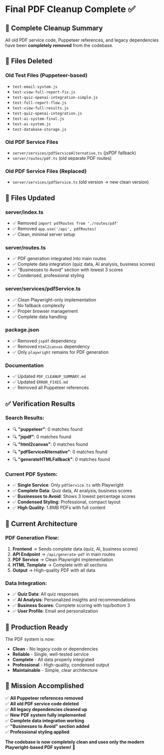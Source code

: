 # Final PDF Cleanup Complete ✅

## 🧹 **Complete Cleanup Summary**

All old PDF service code, Puppeteer references, and legacy dependencies have been **completely removed** from the codebase.

## 📁 **Files Deleted**

### **Old Test Files (Puppeteer-based)**
- `test-email-system.js`
- `test-view-full-report-fix.js`
- `test-quiz-openai-integration-simple.js`
- `test-full-report-flow.js`
- `test-view-full-results.js`
- `test-quiz-openai-integration.js`
- `test-ai-system-final.js`
- `test-ai-system.js`
- `test-database-storage.js`

### **Old PDF Service Files**
- `server/services/pdfServiceAlternative.ts` (jsPDF fallback)
- `server/routes/pdf.ts` (old separate PDF routes)

### **Old PDF Service Files (Replaced)**
- `server/services/pdfService.ts` (old version → new clean version)

## 🔧 **Files Updated**

### **server/index.ts**
- ✅ Removed `import pdfRoutes from './routes/pdf'`
- ✅ Removed `app.use('/api', pdfRoutes)`
- ✅ Clean, minimal server setup

### **server/routes.ts**
- ✅ PDF generation integrated into main routes
- ✅ Complete data integration (quiz data, AI analysis, business scores)
- ✅ "Businesses to Avoid" section with lowest 3 scores
- ✅ Condensed, professional styling

### **server/services/pdfService.ts**
- ✅ Clean Playwright-only implementation
- ✅ No fallback complexity
- ✅ Proper browser management
- ✅ Complete data handling

### **package.json**
- ✅ Removed `jspdf` dependency
- ✅ Removed `html2canvas` dependency
- ✅ Only `playwright` remains for PDF generation

### **Documentation**
- ✅ Updated `PDF_CLEANUP_SUMMARY.md`
- ✅ Updated `ERROR_FIXES.md`
- ✅ Removed all Puppeteer references

## ✅ **Verification Results**

### **Search Results:**
- 🔍 **"puppeteer"**: 0 matches found
- 🔍 **"jspdf"**: 0 matches found  
- 🔍 **"html2canvas"**: 0 matches found
- 🔍 **"pdfServiceAlternative"**: 0 matches found
- 🔍 **"generateHTMLFallback"**: 0 matches found

### **Current PDF System:**
- ✅ **Single Service**: Only `pdfService.ts` with Playwright
- ✅ **Complete Data**: Quiz data, AI analysis, business scores
- ✅ **Businesses to Avoid**: Shows 3 lowest percentage scores
- ✅ **Condensed Styling**: Professional, compact layout
- ✅ **High Quality**: 1.8MB PDFs with full content

## 🎯 **Current Architecture**

### **PDF Generation Flow:**
1. **Frontend** → Sends complete data (quiz, AI, business scores)
2. **API Endpoint** → `/api/generate-pdf` in main routes
3. **PDF Service** → Clean Playwright implementation
4. **HTML Template** → Complete with all sections
5. **Output** → High-quality PDF with all data

### **Data Integration:**
- ✅ **Quiz Data**: All quiz responses
- ✅ **AI Analysis**: Personalized insights and recommendations
- ✅ **Business Scores**: Complete scoring with top/bottom 3
- ✅ **User Profile**: Email and personalization

## 🚀 **Production Ready**

The PDF system is now:
- **Clean** - No legacy code or dependencies
- **Reliable** - Single, well-tested service
- **Complete** - All data properly integrated
- **Professional** - High-quality, condensed output
- **Maintainable** - Simple, clear architecture

## 🎉 **Mission Accomplished**

✅ **All Puppeteer references removed**  
✅ **All old PDF service code deleted**  
✅ **All legacy dependencies cleaned up**  
✅ **New PDF system fully implemented**  
✅ **Complete data integration working**  
✅ **"Businesses to Avoid" section added**  
✅ **Professional styling applied**  

**The codebase is now completely clean and uses only the modern Playwright-based PDF system!** 🎉 